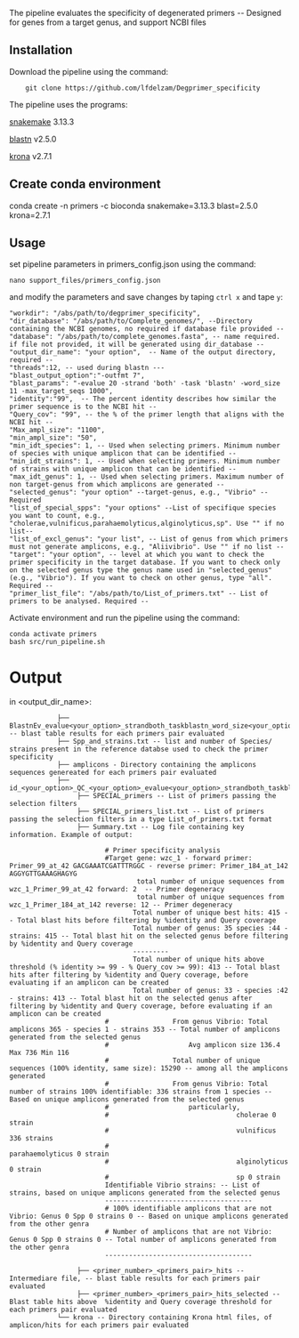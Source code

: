 The pipeline evaluates the specificity of degenerated primers -- Designed for genes from a target genus, and support NCBI files

## Installation ##

Download the pipeline using the command:

        git clone https://github.com/lfdelzam/Degprimer_specificity

The pipeline uses the programs:

[snakemake](https://snakemake.github.io) 3.13.3

[blastn](http://blast.ncbi.nlm.nih.gov/Blast.cgi?PAGE_TYPE=BlastDocs) v2.5.0

[krona](https://github.com/marbl/Krona) v2.7.1

## Create conda environment ##

conda create -n primers -c bioconda snakemake=3.13.3 blast=2.5.0 krona=2.7.1

## Usage ##

set pipeline parameters in primers_config.json using the command:

    nano support_files/primers_config.json

and modify the parameters and save changes by taping `ctrl x` and tape `y`:

    "workdir": "/abs/path/to/degprimer_specificity",
    "dir_database": "/abs/path/to/Complete_genomes/", --Directory containing the NCBI genomes, no required if database file provided --
    "database": "/abs/path/to/complete_genomes.fasta", -- name required. if file not provided, it will be generated using dir_database --
    "output_dir_name": "your option",  -- Name of the output directory, required --
    "threads":12, -- used during blastn ---
    "blast_output_option":"-outfmt 7",
    "blast_params": "-evalue 20 -strand 'both' -task 'blastn' -word_size 11 -max_target_seqs 1000",
    "identity":"99",  -- The percent identity describes how similar the primer sequence is to the NCBI hit --
    "Query_cov": "99", -- the % of the primer length that aligns with the NCBI hit --
    "Max_ampl_size": "1100",
    "min_ampl_size": "50",
    "min_idt_species": 1, -- Used when selecting primers. Minimum number of species with unique amplicon that can be identified --
    "min_idt_strains": 1, -- Used when selecting primers. Minimum number of strains with unique amplicon that can be identified --
    "max_idt_genus": 1, -- Used when selecting primers. Maximum number of non target-genus from which amplicons are generated --
    "selected_genus": "your option" --target-genus, e.g., "Vibrio" -- Required
    "list_of_special_spps": "your options" --List of specifique species you want to count, e.g., "cholerae,vulnificus,parahaemolyticus,alginolyticus,sp". Use "" if no list--
    "list_of_excl_genus": "your list", -- List of genus from which primers must not generate amplicons, e.g., "Aliivibrio". Use "" if no list --
    "target": "your option", -- level at which you want to check the primer specificity in the target database. If you want to check only on the selected genus type the genus name used in "selected_genus" (e.g., "Vibrio"). If you want to check on other genus, type "all". Required --
    "primer_list_file": "/abs/path/to/List_of_primers.txt" -- List of primers to be analysed. Required --


Activate environment and run the pipeline using the command:

    conda activate primers
    bash src/run_pipeline.sh


# Output

in <output_dir_name>:


                ├── BlastnEv_evalue<your_option>_strandboth_taskblastn_word_size<your_option>_max_target_seqs<your_option> -- blast table results for each primers pair evaluated
                ├── Spp_and_strains.txt -- list and number of Species/ strains present in the reference databse used to check the primer specificity
                ├── amplicons - Directory containing the amplicons sequences genereated for each primers pair evaluated
                ├── id_<your_option>_QC_<your_option>_evalue<your_option>_strandboth_taskblastn_word_size<your_option>_max_target_seqs<your_option>
                     ├── SPECIAL_primers -- List of primers passing the selection filters
                     ├── SPECIAL_primers_list.txt -- List of primers passing the selection filters in a type List_of_primers.txt format  
                     ├── Summary.txt -- Log file containing key information. Example of output:
                
                            # Primer specificity analysis
                            #Target gene: wzc_1 - forward primer: Primer_99_at_42 GACGAAATCGATTTRGGC - reverse primer: Primer_184_at_142 AGGYGTTGAAAGHAGYG
                                    total number of unique sequences from wzc_1_Primer_99_at_42 forward: 2  -- Primer degeneracy
                                    total number of unique sequences from wzc_1_Primer_184_at_142 reverse: 12 -- Primer degeneracy
                                   Total number of unique best hits: 415 -- Total blast hits before filtering by %identity and Query coverage
                                   Total number of genus: 35 species :44 - strains: 415 -- Total blast hit on the selected genus before filtering by %identity and Query coverage
                                   ---------
                                   Total number of unique hits above threshold (% identity >= 99 - % Query_cov >= 99): 413 -- Total blast hits after filtering by %identity and Query coverage, before evaluating if an amplicon can be created
                                   Total number of genus: 33 - species :42 - strains: 413 -- Total blast hit on the selected genus after filtering by %identity and Query coverage, before evaluating if an amplicon can be created
                            #                From genus Vibrio: Total amplicons 365 - species 1 - strains 353 -- Total number of amplicons generated from the selected genus
                            #                    Avg amplicon size 136.4 Max 736 Min 116
                            #                Total number of unique sequences (100% identity, same size): 15290 -- among all the amplicons generated
                            #                From genus Vibrio: Total number of strains 100% identifiable: 336 strains from 1 species -- Based on unique amplicons generated from the selected genus
                            #                    particularly,
                            #                                cholerae 0 strain
                            #                                vulnificus 336 strains
                            #                                parahaemolyticus 0 strain
                            #                                alginolyticus 0 strain
                            #                                sp 0 strain
                            Identifiable Vibrio strains: -- List of strains, based on unique amplicons generated from the selected genus
                            -------------------------------------
                            # 100% identifiable amplicons that are not Vibrio: Genus 0 Spp 0 strains 0 -- Based on unique amplicons generated from the other genra
                            # Number of amplicons that are not Vibrio: Genus 0 Spp 0 strains 0 -- Total number of amplicons generated from the other genra
                            -------------------------------------
                
                     ├── <primer_number>_<primers_pair>_hits -- Intermediare file, -- blast table results for each primers pair evaluated
                     ├── <primer_number>_<primers_pair>_hits_selected -- Blast table hits above  %identity and Query coverage threshold for each primers pair evaluated
                └── krona -- Directory containing Krona html files, of amplicon/hits for each primers pair evaluated
